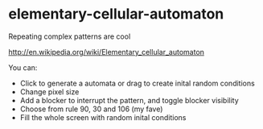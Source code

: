 # elementary-cellular-automaton
Repeating complex patterns are cool

http://en.wikipedia.org/wiki/Elementary_cellular_automaton

You can:

* Click to generate a automata or drag to create inital random conditions
* Change pixel size
* Add a blocker to interrupt the pattern, and toggle blocker visibility
* Choose from rule 90, 30 and 106 (my fave)
* Fill the whole screen with random inital conditions
